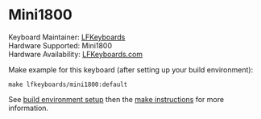 Mini1800
===

Keyboard Maintainer: [LFKeyboards](https://github.com/lfkeyboards)  
Hardware Supported: Mini1800  
Hardware Availability: [LFKeyboards.com](https://www.lfkeyboards.com/)

Make example for this keyboard (after setting up your build environment):

    make lfkeyboards/mini1800:default

See [build environment setup](https://docs.qmk.fm/build_environment_setup.html) then the [make instructions](https://docs.qmk.fm/make_instructions.html) for more information. 
